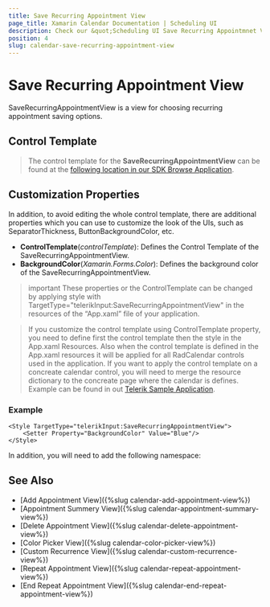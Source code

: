 ```yaml
---
title: Save Recurring Appointment View
page_title: Xamarin Calendar Documentation | Scheduling UI
description: Check our &quot;Scheduling UI Save Recurring Appointmnet View&quot; documentation article for Telerik Calendar for Xamarin control.
position: 4
slug: calendar-save-recurring-appointment-view
---
```


# Save Recurring Appointment View

SaveRecurringAppointmentView is a view for choosing recurring appointment saving options.

## Control Template

> The control template for the **SaveRecurringAppointmentView** can be found at the [following location in our SDK Browse Application](https://github.com/telerik/xamarin-forms-sdk/blob/master/XamarinSDK/SDKBrowser/SDKBrowser/Examples/CalendarControl/SchedulingCategory/SchedulingUIViews/SaveRecurringAppointmentView.xaml).

## Customization Properties 

In addition, to avoid editing the whole control template, there are additional properties which you can use to customize the look of the UIs, such as SeparatorThickness, ButtonBackgroundColor, etc.  

* **ControlTemplate**(*controlTemplate*): Defines the Control Template of the SaveRecurringAppointmentView.
* **BackgroundColor**(*Xamarin.Forms.Color*): Defines the background color of the SaveRecurringAppointmentView.

>important These properties or the ControlTemplate can be changed by applying style with TargetType="telerikInput:SaveRecurringAppointmentView" in the resources of the “App.xaml” file of your application. 

> If you customize the control template using ControlTemplate property, you need to define first the control template then the style in the App.xaml Resources. Also when the control template is defined in the App.xaml resources it will be applied for all RadCalendar controls used in the application. If you want to apply the control template on a concreate calendar control, you will need to merge the resource dictionary to the concreate page where the calendar is defines. Example can be found in out [Telerik Sample Application](https://github.com/telerik/telerik-xamarin-forms-samples/tree/master/QSF/QSF/Examples/CalendarControl/SchedulingUICustomizationExample).  

### Example

```XAML
<Style TargetType="telerikInput:SaveRecurringAppointmentView">
    <Setter Property="BackgroundColor" Value="Blue"/>
</Style>
```

In addition, you will need to add the following namespace: 

<snippet id='xmlns-telerikinput'/>

## See Also

* [Add Appointment View]({%slug calendar-add-appointment-view%})
* [Appointment Summery View]({%slug calendar-appointment-summary-view%})
* [Delete Appointment View]({%slug calendar-delete-appointment-view%})
* [Color Picker View]({%slug calendar-color-picker-view%})
* [Custom Recurrence View]({%slug calendar-custom-recurrence-view%})
* [Repeat Appointment View]({%slug calendar-repeat-appointment-view%})
* [End Repeat Appointment View]({%slug calendar-end-repeat-appointment-view%})
